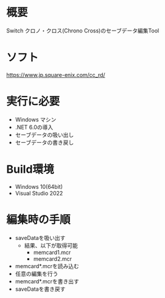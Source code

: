 # 概要
Switch クロノ・クロス(Chrono Cross)のセーブデータ編集Tool

# ソフト
https://www.jp.square-enix.com/cc_rd/

# 実行に必要
* Windows マシン
* .NET 6.0の導入
* セーブデータの吸い出し
* セーブデータの書き戻し

# Build環境
* Windows 10(64bit)
* Visual Studio 2022

# 編集時の手順
* saveDataを吸い出す
   * 結果、以下が取得可能
      * memcard1.mcr
      * memcard2.mcr
* memcard*.mcrを読み込む
* 任意の編集を行う
* memcard*.mcrを書き出す
* saveDataを書き戻す
